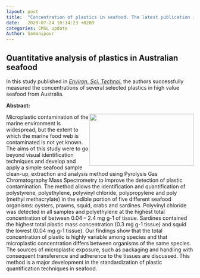 ```yaml
---
layout: post
title:  "Concentration of plastics in seafood. The latest publication in Environ. Sci. Technol."
date:   2020-07-24 10:14:23 +0200
categories: CMSL update
Author: Samanipour
---
```


## Quantitative analysis of plastics in Australian seafood
In this study published in [*Environ. Sci. Technol.*](https://pubs.acs.org/doi/abs/10.1021/acs.est.0c02337) the authors successfully measured the concentrations of several selected plastics in high value seafood from Australia.


**Abstract:**

<img align="right" height="140px" width="280px" src="https://raw.githubusercontent.com/ComputMassSpecLab/website/gh-pages/assets/est0c02337_toc.png">
Microplastic contamination of the marine environment is widespread, but the extent to which the marine food web is contaminated is not yet known. The aims of this study were to go beyond visual identification techniques and develop and apply a simple seafood sample clean-up, extraction and analysis method using Pyrolysis Gas Chromatography Mass Spectrometry to improve the detection of plastic contamination. The method allows the identification and quantification of polystyrene, polyethylene, polyvinyl chloride, polypropylene and poly (methyl methacrylate) in the edible portion of five different seafood organisms: oysters, prawns, squid, crabs and sardines. Polyvinyl chloride was detected in all samples and polyethylene at the highest total concentration of between 0.04 – 2.4 mg g-1 of tissue. Sardines contained the highest total plastic mass concentration (0.3 mg g-1 tissue) and squid the lowest (0.04 mg g-1 tissue). Our findings show that the total concentration of plastic is highly variable among species and that microplastic concentration differs between organisms of the same species. The sources of microplastic exposure, such as packaging and handling with consequent transference and adherence to the tissues are discussed. This method is a major development in the standardization of plastic quantification techniques in seafood.
